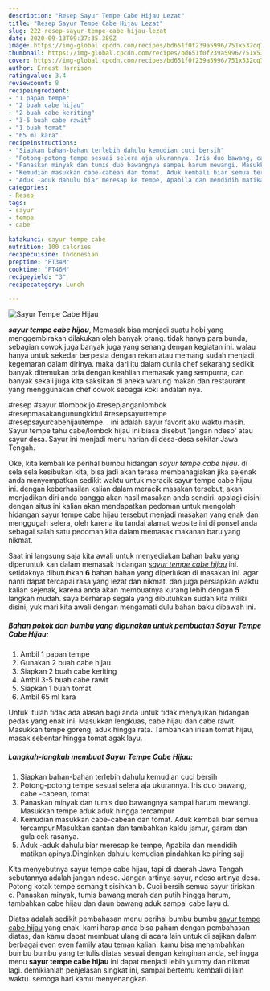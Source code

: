 ```yaml
---
description: "Resep Sayur Tempe Cabe Hijau Lezat"
title: "Resep Sayur Tempe Cabe Hijau Lezat"
slug: 222-resep-sayur-tempe-cabe-hijau-lezat
date: 2020-09-13T09:37:35.389Z
image: https://img-global.cpcdn.com/recipes/bd651f0f239a5996/751x532cq70/sayur-tempe-cabe-hijau-foto-resep-utama.jpg
thumbnail: https://img-global.cpcdn.com/recipes/bd651f0f239a5996/751x532cq70/sayur-tempe-cabe-hijau-foto-resep-utama.jpg
cover: https://img-global.cpcdn.com/recipes/bd651f0f239a5996/751x532cq70/sayur-tempe-cabe-hijau-foto-resep-utama.jpg
author: Ernest Harrison
ratingvalue: 3.4
reviewcount: 8
recipeingredient:
- "1 papan tempe"
- "2 buah cabe hijau"
- "2 buah cabe keriting"
- "3-5 buah cabe rawit"
- "1 buah tomat"
- "65 ml kara"
recipeinstructions:
- "Siapkan bahan-bahan terlebih dahulu kemudian cuci bersih"
- "Potong-potong tempe sesuai selera aja ukurannya. Iris duo bawang, cabe -cabean, tomat"
- "Panaskan minyak dan tumis duo bawangnya sampai harum mewangi. Masukkan tempe aduk aduk hingga tercampur"
- "Kemudian masukkan cabe-cabean dan tomat. Aduk kembali biar semua tercampur.Masukkan santan dan tambahkan kaldu jamur, garam dan gula cek rasanya."
- "Aduk -aduk dahulu biar meresap ke tempe, Apabila dan mendidih matikan apinya.Dinginkan dahulu kemudian pindahkan ke piring saji"
categories:
- Resep
tags:
- sayur
- tempe
- cabe

katakunci: sayur tempe cabe 
nutrition: 100 calories
recipecuisine: Indonesian
preptime: "PT34M"
cooktime: "PT46M"
recipeyield: "3"
recipecategory: Lunch

---
```



![Sayur Tempe Cabe Hijau](https://img-global.cpcdn.com/recipes/bd651f0f239a5996/751x532cq70/sayur-tempe-cabe-hijau-foto-resep-utama.jpg)

<b><i>sayur tempe cabe hijau</i></b>, Memasak bisa menjadi suatu hobi yang menggembirakan dilakukan oleh banyak orang. tidak hanya para bunda, sebagian cowok juga banyak juga yang senang dengan kegiatan ini. walau hanya untuk sekedar berpesta dengan rekan atau memang sudah menjadi kegemaran dalam dirinya. maka dari itu dalam dunia chef sekarang sedikit banyak ditemukan pria dengan keahlian memasak yang sempurna, dan banyak sekali juga kita saksikan di aneka warung makan dan restaurant yang menggunakan chef cowok sebagai koki andalan nya.

#resep #sayur #lombokijo #resepjanganlombok #resepmasakangunungkidul #resepsayurtempe #resepsayurcabehijautempe. . ini adalah sayur favorit aku waktu masih. Sayur tempe tahu cabe/lombok hijau ini biasa disebut &#39;jangan ndeso&#39; atau sayur desa. Sayur ini menjadi menu harian di desa-desa sekitar Jawa Tengah.

Oke, kita kembali ke perihal bumbu hidangan <i>sayur tempe cabe hijau</i>. di sela sela kesibukan kita, bisa jadi akan terasa membahagiakan jika sejenak anda menyempatkan sedikit waktu untuk meracik sayur tempe cabe hijau ini. dengan keberhasilan kalian dalam meracik masakan tersebut, akan menjadikan diri anda bangga akan hasil masakan anda sendiri. apalagi disini dengan situs ini kalian akan mendapatkan pedoman untuk mengolah hidangan <u>sayur tempe cabe hijau</u> tersebut menjadi masakan yang enak dan menggugah selera, oleh karena itu tandai alamat website ini di ponsel anda sebagai salah satu pedoman kita dalam memasak makanan baru yang nikmat.


Saat ini langsung saja kita awali untuk menyediakan bahan baku yang diperuntuk kan dalam memasak hidangan <u><i>sayur tempe cabe hijau</i></u> ini. setidaknya dibutuhkan <b>6</b> bahan bahan yang diperlukan di masakan ini. agar nanti dapat tercapai rasa yang lezat dan nikmat. dan juga persiapkan waktu kalian sejenak, karena anda akan membuatnya kurang lebih dengan <b>5</b> langkah mudah. saya berharap segala yang dibutuhkan sudah kita miliki disini, yuk mari kita awali dengan mengamati dulu bahan baku dibawah ini.

<!--inarticleads1-->

##### Bahan pokok dan bumbu yang digunakan untuk pembuatan Sayur Tempe Cabe Hijau:

1. Ambil 1 papan tempe
1. Gunakan 2 buah cabe hijau
1. Siapkan 2 buah cabe keriting
1. Ambil 3-5 buah cabe rawit
1. Siapkan 1 buah tomat
1. Ambil 65 ml kara


Untuk itulah tidak ada alasan bagi anda untuk tidak menyajikan hidangan pedas yang enak ini. Masukkan lengkuas, cabe hijau dan cabe rawit. Masukkan tempe goreng, aduk hingga rata. Tambahkan irisan tomat hijau, masak sebentar hingga tomat agak layu. 

<!--inarticleads2-->

##### Langkah-langkah membuat Sayur Tempe Cabe Hijau:

1. Siapkan bahan-bahan terlebih dahulu kemudian cuci bersih
1. Potong-potong tempe sesuai selera aja ukurannya. Iris duo bawang, cabe -cabean, tomat
1. Panaskan minyak dan tumis duo bawangnya sampai harum mewangi. Masukkan tempe aduk aduk hingga tercampur
1. Kemudian masukkan cabe-cabean dan tomat. Aduk kembali biar semua tercampur.Masukkan santan dan tambahkan kaldu jamur, garam dan gula cek rasanya.
1. Aduk -aduk dahulu biar meresap ke tempe, Apabila dan mendidih matikan apinya.Dinginkan dahulu kemudian pindahkan ke piring saji


Kita menyebutnya sayur tempe cabe hijau, tapi di daerah Jawa Tengah sebutannya adalah jangan ndeso. Jangan artinya sayur, ndeso artinya desa. Potong kotak tempe semangit sisihkan b. Cuci bersih semua sayur tiriskan c. Panaskan minyak, tumis bawang merah dan putih hingga harum, tambahkan cabe hijau dan daun bawang aduk sampai cabe layu d. 

Diatas adalah sedikit pembahasan menu perihal bumbu bumbu <u>sayur tempe cabe hijau</u> yang enak. kami harap anda bisa paham dengan pembahasan diatas, dan kamu dapat membuat ulang di acara lain untuk di sajikan dalam berbagai even even family atau teman kalian. kamu bisa menambahkan bumbu bumbu yang tertulis diatas sesuai dengan keinginan anda, sehingga menu <b>sayur tempe cabe hijau</b> ini dapat menjadi lebih yummy dan nikmat lagi. demikianlah penjelasan singkat ini, sampai bertemu kembali di lain waktu. semoga hari kamu menyenangkan.
